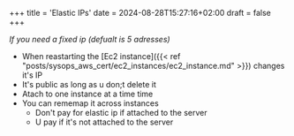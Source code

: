 +++
title = 'Elastic IPs'
date = 2024-08-28T15:27:16+02:00
draft = false
+++

*If you need a fixed ip (defualt is 5 adresses)*
- When reastarting the [Ec2 instance]({{< ref "posts/sysops_aws_cert/ec2_instances/ec2_instance.md" >}}) changes it's IP 
- It's public as long as u don;t delete it 
- Atach to one instance at a time time 
- You can rememap it across instances 
    - Don't pay for elastic ip if attached to the server 
    - U pay if it's not attached to the server
